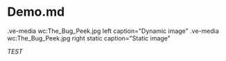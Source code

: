 # Demo.md


.ve-media wc:The_Bug_Peek.jpg left caption="Dynamic image"
.ve-media wc:The_Bug_Peek.jpg right static caption="Static image"

*TEST*